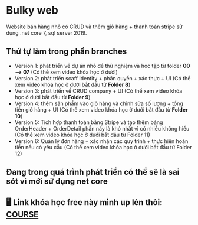 # Bulky web
Website bán hàng nhỏ có CRUD và thêm giỏ hàng + thanh toán stripe sử dụng .net core 7, sql server 2019.

## Thứ tự làm trong phần branches
- Version 1: phát triển về dự án nhỏ để thử nghiệm và học tập từ folder **00 --> 07** (Có thể xem video khóa học ở dưới)
- Version 2: phát triển scaff Identity + phân quyền + xác thực + UI (Có thể xem video khóa học ở dưới bắt đầu từ **Folder 8**)
- Version 3: phát triển về CRUD company + UI (Có thể xem video khóa học ở dưới bắt đầu từ **Folder 9**)
- Version 4: thêm sản phẩm vào giỏ hàng và chỉnh sửa số lượng + tổng tiền giỏ hàng + UI (Có thể xem video khóa học ở dưới bắt đầu từ **Folder 10**)
- Version 5: Tích hợp thanh toán bằng Stripe và tạo thêm bảng OrderHeader + OrderDetail phần này là khó nhất vì có nhiều không hiểu (Có thể xem video khóa học ở dưới bắt đầu từ Folder 11)
- Version 6: Quản lý đơn hàng + xác nhận các quy trình + thực hiện hoàn tiền nếu có yêu cầu (Có thể xem video khóa học ở dưới bắt đầu từ Folder 12)

## Đang trong quá trình phát triển có thể sẽ là sai sót vì mới sử dụng net core

## 🖥️ Link khóa học free này mình up lên thôi: [COURSE](https://helurl.com/drive/s/loj5HLw7GsrftdLdXUkTBRZnZHtPaX)
